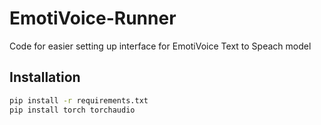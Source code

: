 # EmotiVoice-Runner
Code for easier setting up interface for EmotiVoice Text to Speach model

## Installation

```bash
pip install -r requirements.txt
pip install torch torchaudio
```
